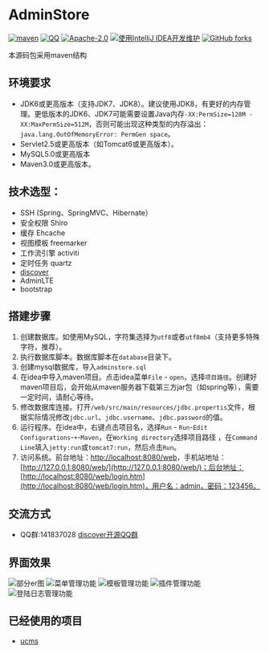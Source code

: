 # AdminStore
[![maven](https://img.shields.io/maven-central/v/com.haoxuer.discover/discover-website.svg)](http://mvnrepository.com/artifact/com.haoxuer.discover/discover-website/)
[![QQ](https://img.shields.io/badge/chat-on%20QQ-ff69b4.svg?style=flat-square)](//shang.qq.com/wpa/qunwpa?idkey=d1a308945e4b2ff8aeb1711c2c7914342dae15e9ce7041e94756ab355430dc78)
[![Apache-2.0](https://img.shields.io/hexpm/l/plug.svg)](https://www.apache.org/licenses/LICENSE-2.0.html)
[![使用IntelliJ IDEA开发维护](https://img.shields.io/badge/IntelliJ%20IDEA-提供支持-blue.svg)](https://www.jetbrains.com/idea/)
[![GitHub forks](https://img.shields.io/github/stars/cng1985/adminstore.svg?style=social&logo=github&label=Stars)](https://github.com/cng1985/adminstore)

本源码包采用maven结构

## 环境要求

- JDK6或更高版本（支持JDK7、JDK8）。建议使用JDK8，有更好的内存管理。更低版本的JDK6、JDK7可能需要设置Java内存`-XX:PermSize=128M -XX:MaxPermSize=512M`，否则可能出现这种类型的内存溢出：`java.lang.OutOfMemoryError: PermGen space`。
- Servlet2.5或更高版本（如Tomcat6或更高版本）。
- MySQL5.0或更高版本
- Maven3.0或更高版本。

## 技术选型：

* SSH (Spring、SpringMVC、Hibernate）
* 安全权限 Shiro
* 缓存 Ehcache
* 视图模板 freemarker 
* 工作流引擎  activiti
* 定时任务  quartz
* [discover](https://gitee.com/cng1985/discover)
* AdminLTE
* bootstrap

## 搭建步骤

1. 创建数据库。如使用MySQL，字符集选择为`utf8`或者`utf8mb4`（支持更多特殊字符，推荐）。
2. 执行数据库脚本。数据库脚本在`database`目录下。
3. 创建mysql数据库，导入`adminstore.sql`
4. 在idea中导入maven项目。点击idea菜单`File` - `open`，选择`项目路径`。创建好maven项目后，会开始从maven服务器下载第三方jar包（如spring等），需要一定时间，请耐心等待。
5. 修改数据库连接。打开`/web/src/main/resources/jdbc.propertis`文件，根据实际情况修改`jdbc.url`、`jdbc.username`、`jdbc.password`的值。
6. 运行程序。在idea中，右键点击项目名，选择`Run` - `Run`-`Edit Configurations`-`+`-`Maven`，在`Working directory`选择项目路径 ，在`Command Line`填入`jetty:run`或`tomcat7:run`，然后点击`Run`。
7. 访问系统。前台地址：[http://localhost:8080/web](http://localhost:8080/web/)，手机站地址：[http://127.0.0.1:8080/web/](http://127.0.0.1:8080/web/)；后台地址：[http://localhost:8080/web/login.htm](http://localhost:8080/web/login.htm)，用户名：admin，密码：123456。


## 交流方式

* QQ群:141837028   [discover开源QQ群](//shang.qq.com/wpa/qunwpa?idkey=d1a308945e4b2ff8aeb1711c2c7914342dae15e9ce7041e94756ab355430dc78)

## 界面效果

![部分er图](http://7xrn5v.com1.z0.glb.clouddn.com/bd042b2c2a55f57bc6dc3d3568a790ed "部分er图")
![菜单管理功能](http://7xrn5v.com1.z0.glb.clouddn.com/7075c8f053f0b2aa0f06ad08b750029d "菜单管理功能")
![模板管理功能](http://7xrn5v.com1.z0.glb.clouddn.com/f932a35746388fea26d761420d3cf4fe "模板管理功能")
![插件管理功能](http://7xrn5v.com1.z0.glb.clouddn.com/70026a48c20b7ab6c10e59700db302e3 "插件管理功能")
![登陆日志管理功能](http://7xrn5v.com1.z0.glb.clouddn.com/25c3c517571f72eae5dc9fb53b2c5a0f "登陆日志管理功能")

## 已经使用的项目

* [ucms](https://gitee.com/cng1985/iwan)


